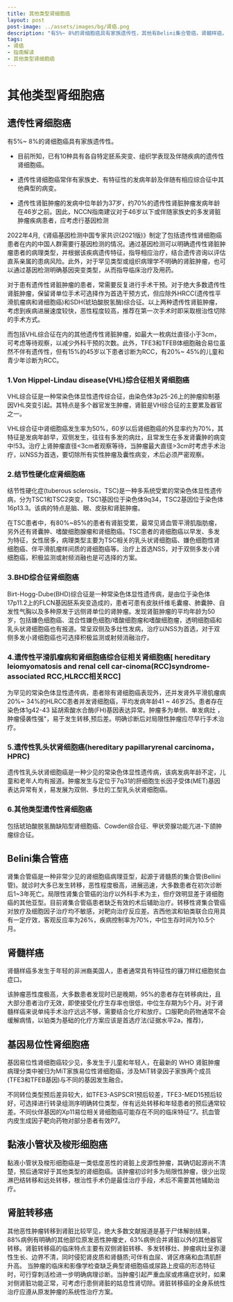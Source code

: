```yaml
---
title: 其他类型肾细胞癌
layout: post
post-image: ../assets/images/bg/肾癌.png
description: "有5%~ 8%的肾细胞癌具有家族遗传性，其他有Belini集合管癌，肾髓样癌，基因易位性肾细胞癌，黏液小管状及梭形细胞癌等，以及转移癌。"
tags: 
- 肾癌
- 指南解读
- 其他类型肾细胞癌
---
```



# 其他类型肾细胞癌



## 遗传性肾细胞癌

有5%~ 8%的肾细胞癌具有家族遗传性。

- 目前所知，已有10种具有各自特定胚系突变、组织学表现及伴随疾病的遗传性肾细胞癌。

- 遗传性肾细胞癌常伴有家族史、有特征性的发病年龄及伴随有相应综合征中其他典型的病变。

- 遗传性肾脏肿瘤的发病中位年龄为37岁，约70%的遗传性肾脏肿瘤发病年龄在46岁之前。因此，NCCN指南建议对于46岁以下或伴随家族史的多发肾脏肿瘤疾病患者，应考虑行基因检测

2022年4月,《肾癌基因检测中国专家共识(2021版)》制定了包括遗传性肾细胞癌患者在内的中国人群需要行基因检测的情况。通过基因检测可以明确遗传性肾脏肿瘤患者的病理类型，并根据该疾病遗传特征，指导相应治疗，结合遗传咨询以评估直系亲属的患病风险。此外，对于罕见类型或组织病理学不明确的肾脏肿瘤，也可以通过基因检测明确基因突变类型，从而指导临床治疗及用药。

对于患有遗传性肾脏肿瘤的患者，常需要反复进行手术干预。对于绝大多数遗传性肾脏肿瘤，保留肾单位手术可选择作为首选干预方式，但应除外HRCC(遗传性平滑肌瘤病和肾细胞癌)和SDH(琥珀酸脱氢酶)综合征。以上两种遗传性肾脏肿瘤，考虑到疾病进展速度较快，恶性程度较高，推荐在第一次手术时即采取根治性切除的手术方式。

而包括VHL综合征在内的其他遗传性肾脏肿瘤，如最大一枚病灶直径小于3cm，可考虑等待观察，以减少外科干预的次数。此外，TFE3和TFEB体细胞融合易位虽然不伴有遗传性，但有15%的45岁以下患者诊断为RCC，有20%~ 45%的儿童和青少年诊断为RCC。



### 1.Von Hippel-Lindau disease(VHL)综合征相关肾细胞癌 

VHL综合征是一种常染色体显性遗传综合征，由染色体3p25-26上的肿瘤抑制基因VHL突变引起。其特点是多个器官发生肿瘤，肾脏是VH综合征的主要累及器官之一。

VHL综合征中肾细胞癌发生率为50%，60岁以后肾细胞癌的外显率约为70%，其特征是发病年龄早，双侧发生，往往有多发的病灶，且常发生在多发肾囊肿的病变中!53。治疗上肾肿瘤直径<3cm者观察等待，当肿瘤最大直径>3cm时考虑手术治疗，以NSS为首选，要切除所有实性肿瘤及囊性病变，术后必须严密观察。



### 2.结节性硬化症肾细胞癌 

结节性硬化症(tuberous sclerosis，TSC)是一种多系统受累的常染色体显性遗传病，分为TSC1和TSC2突变，TSC1基因位于染色体9q34，TSC2基因位于染色体16p13.3。该病的特点是脑、眼、皮肤和肾脏肿瘤。

在TSC患者中，有80%~85%的患者有肾脏受累，最常见肾血管平滑肌脂肪瘤，另外还有肾囊肿、嗜酸细胞腺瘤和肾细胞癌。TSC患者的肾细胞癌以早发、多发为特征，女性居多，病理类型主要为TSC相关的乳头状肾细胞癌、嫌色细胞性肾细胞癌、伴平滑肌瘤样间质的肾细胞癌等。治疗上首选NSS，对于双侧多发小肾细胞癌，积极监测或射频消融也是可选择的方案。

### 3.BHD综合征肾细胞癌

Birt-Hogg-Dube(BHD)综合征是一种常染色体显性遗传病，是由位于染色体17p11.2上的FLCN基因胚系突变造成的，患者可患有皮肤纤维毛囊瘤、肺囊肿、自发性气胸以及多种原发于远侧肾单位的肾肿瘤。发现肾脏肿瘤的平均年龄为50岁，包括嫌色细胞癌、混合性嫌色细胞/嗜酸细胞瘤和嗜酸细胞瘤，透明细胞癌和乳头状肾细胞癌也有报道。常呈双侧及多灶性发病，治疗以NSS为首选，对于双侧多发小肾细胞癌也可选择积极监测或射频消融治疗。

### 4.遗传性平滑肌瘤病和肾细胞癌综合征相关肾细胞癌[ hereditary leiomyomatosis and renal cell car-cinoma(RCC)syndrome-associated RCC,HLRCC相关RCC]

为罕见的常染色体显性遗传病，患者除有肾细胞癌表现外，还并发肾外平滑肌瘤病20%~ 34%的HLRCC患者并发肾细胞癌，平均发病年龄41 ~ 46岁25。患者存在染色体1g42-43 延胡索酸水合酶(FH)基因表达异常。肿瘤多为单侧、单发病灶 ，肿瘤侵袭性强"，易于发生转移,预后差。明确诊断后对局限性肿瘤应尽早行手术治疗。



### 5.遗传性乳头状肾细胞癌(hereditary papillaryrenal carcinoma，HPRC)

遗传性乳头状肾细胞癌是一种少见的常染色体显性遗传病，该病发病年龄不定，儿童和老年人均有报道。肿瘤发生与定位于7q31的肝细胞生长因子受体(MET)基因表达异常有关，易发展为双侧、多灶的工型乳头状肾细胞癌。

### 6.其他类型遗传性肾细胞癌

包括琥珀酸脱氢酶缺陷型肾细胞癌、Cowden综合征、甲状旁腺功能亢进-下颌肿瘤综合征。



## Belini集合管癌

肾集合管癌是一种非常少见的肾细胞癌病理亚型，起源于肾髓质的集合管(Bellini管)。就诊时大多已发生转移，恶性程度极高，进展迅速，大多数患者在初次诊断后1~3年死亡。局限性肾集合管癌的治疗以外科手术为主，但疗效明显差于肾细胞癌的其他亚型。目前肾集合管癌患者缺乏有效的术后辅助治疗。转移性肾集合管癌对放疗及细胞因子治疗均不敏感，对靶向治疗反应差。吉西他滨和铂类联合应用具有一定疗效，客观反应率为26%，疾病控制率为70%，中位生存时间为10.5个月。

## 肾髓样癌

肾髓样癌多发生于年轻的非洲裔美国人，患者通常具有特征性的镰刀样红细胞贫血症口。

该肿瘤恶性度极高，大多数患者发现时已是晚期，95%的患者存在转移病灶，且大部分患者治疗无效，即使接受化疗生存率也很低，中位生存期为5个月。对于肾髓样癌来说单纯手术治疗远远不够，需要结合化疗和放疗。口服靶向药物通常不会缓解病情，以铂类为基础的化疗方案应该是首选疗法(证据水平2a，推荐)，

## 基因易位性肾细胞癌

基因易位性肾细胞癌较少见，多发生于儿童和年轻人，在最新的 WHO 肾脏肿瘤病理分类中被归为MiT家族易位性肾细胞癌，涉及MiT转录因子家族两个成员(TFE3和TFEB基因)与不同的基因发生融合。

不同转位类型预后差异较大，如TFE3-ASPSCR1预后较差，TFE3-MED15预后较好，可选择进行转录组测序明确转位类型，伴有远处转移和年轻患者的预后通常较差。不同伙伴基因的Xp11易位相关肾细胞癌可能存在不同的临床特征“7。抗血管内皮生成因子靶向药物对部分患者有效P7。

## 黏液小管状及梭形细胞癌

黏液小管状及梭形细胞癌是一类低度恶性的肾脏上皮源性肿瘤，其确切起源尚不清楚，预后通常好于其他类型的肾细胞癌。该肿瘤初诊时多为局限性肿瘤，很少出现淋巴结转移和远处转移，根治性手术仍是最佳治疗手段，术后不需要其他辅助治疗。



## 肾脏转移癌

其他恶性肿瘤转移到肾脏比较罕见，绝大多数文献报道是基于尸体解剖结果，88%病例有明确的其他部位原发恶性肿瘤史，63%病例合并肾脏以外的其他器官转移。肾脏转移癌的临床特点主要有双侧肾脏转移、多发转移灶、肿瘤病灶呈弥漫性生长、边界不清，同时侵犯肾皮质和肾髓质;可伴有血尿、肾区疼痛和血清肌酐升高。
当肿瘤的临床和影像学检查缺乏典型肾细胞癌或尿路上皮癌的形态特征时，可行穿刺活检进一步明确病理诊断。当肿瘤引起严重血尿或疼痛症状时，如果对侧肾脏功能正常，可考虑行患侧肾脏的姑息性肾切除。肾脏转移癌的全身系统性治疗应遵从原发肿瘤的系统性治疗方案。

